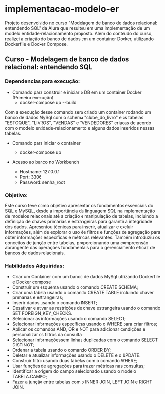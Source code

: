 # implementacao-modelo-er
Projeto desenvolvido no curso "Modelagem de banco de dados relacional: entendendo SQL" da Alura que resultou em uma implementação de um modelo entidade-relacionamento proposto. Alem do conteudo do curso, realizei a criação do banco de dados em um container Docker, utilizando Dockerfile e Docker Compose.

## Curso - Modelagem de banco de dados relacional: entendendo SQL
### Dependencias para  execução:
- Comando para construir e iniciar o DB em um container Docker (Primeira execução)
    - docker-compose up --build
  
Com a execução desse comando sera criado um container rodando um banco de dados MySql com o schema "clube_do_livro" e as tabelas "ESTOQUE", "LIVROS", "VENDAS" e "VENDEDORES" criadas de acordo com o modelo entidade-relacionamento e alguns dados inseridos nessas tabelas.

- Comando para iniciar o container
    - docker-compose up

- Acesso ao banco no Workbench
    - Hostname: 127.0.0.1
    - Port: 3306
    - Password: senha_root

### Objetivo:
Este curso teve como objetivo apresentar os fundamentos essenciais do SQL e MySQL, desde a importância da linguagem SQL na implementação de modelos relacionais até a criação e manipulação de tabelas, incluindo a definição de chaves primárias e estrangeiras para garantir a integridade dos dados. Apresentou técnicas para inserir, atualizar e excluir informações, além de explorar o uso de filtros e funções de agregação para obter informações específicas e métricas relevantes. Também introduziu os conceitos de junção entre tabelas, proporcionando uma compreensão abrangente das operações fundamentais para o gerenciamento eficaz de bancos de dados relacionais.

### Habilidades Adquiridas:
- Criar um Container com um banco de dados MySql utilizando Dockerfile e Docker compose
- Construir um esquema usando o comando CREATE SCHEMA;
- Criar uma tabela usando o comando CREATE TABLE incluindo chaver primarias e estrangeiras;
- Inserir dados usando o comando INSERT;
- Desativar e ativar as restrições de chave estrangeira usando o comando SET FOREIGN_KEY_CHECKS.
- Selecionar as informações usando o comando SELECT;
- Selecionar informações específicas usando o WHERE para criar filtros;
- Aplicar os comandos AND, OR e NOT para adicionar condições e personalizar os filtros da consulta;
- Selecionar informaçõessem linhas duplicadas com o comando SELECT DISTINCT;
- Ordenar a tabela usando o comando ORDER BY;
- Deletar e atualizar informações usando o DELETE e o UPDATE.
- Construir filtro usando duas tabelas com o comando WHERE;
- Usar funções de agregações para trazer métricas nas consultas;
- Identificar a origem do campo selecionado usando o modelo TABELA.CAMPO;
- Fazer a junção entre tabelas com o INNER JOIN, LEFT JOIN e RIGHT JOIN.
